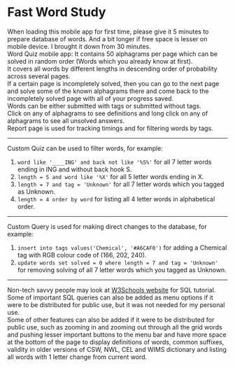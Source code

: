 # Fast Word Study
When loading this mobile app for first time, please give it 5 minutes to prepare database of words. And a bit longer if free space is lesser on mobile device. I brought it down from 30 minutes.  
Word Quiz mobile app: It contains 50 alphagrams per page which can be solved in random order (Words which you already know at first).  
It covers all words by different lengths in descending order of probability across several pages.  
If a certain page is incompletely solved, then you can go to the next page and solve some of the known alphagrams there and come back to the incompletely solved page with all of your progress saved.  
Words can be either submitted with tags or submitted without tags.  
Click on any of alphagrams to see definitions and long click on any of alphagrams to see all unsolved answers.  
Report page is used for tracking timings and for filtering words by tags.
___
Custom Quiz can be used to filter words, for example:
1. `word like '____ING' and back not like '%S%'` for all 7 letter words ending in ING and without back hook S.
2. `length = 5 and word like '%X'` for all 5 letter words ending in X.
3. `length = 7 and tag = 'Unknown'` for all 7 letter words which you tagged as Unknown.
4. `length = 4 order by word` for listing all 4 letter words in alphabetical order.
___
Custom Query is used for making direct changes to the database, for example:
1. `insert into tags values('Chemical', '#A6CAF0')` for adding a Chemical tag with RGB colour code of (166, 202, 240).
2. `update words set solved = 0 where length = 7 and tag = 'Unknown'` for removing solving of all 7 letter words which you tagged as Unknown.
___
Non-tech savvy people may look at [W3Schools website](https://www.w3schools.com/sql/default.asp) for SQL tutorial.  
Some of important SQL queries can also be added as menu options if it were to be distributed for public use, but it was not needed for my personal use.  
Some of other features can also be added if it were to be distributed for public use, such as zooming in and zooming out through all the grid words and pushing lesser important buttons to the menu bar and have more space at the bottom of the page to display definitions of words, common suffixes, validity in older versions of CSW, NWL, CEL and WIMS dictionary and listing all words with 1 letter change from current word.
